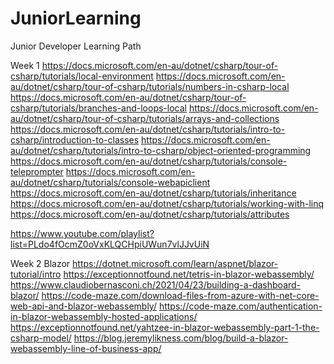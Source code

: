 # JuniorLearning
Junior Developer Learning Path

Week 1
https://docs.microsoft.com/en-au/dotnet/csharp/tour-of-csharp/tutorials/local-environment
https://docs.microsoft.com/en-au/dotnet/csharp/tour-of-csharp/tutorials/numbers-in-csharp-local
https://docs.microsoft.com/en-au/dotnet/csharp/tour-of-csharp/tutorials/branches-and-loops-local
https://docs.microsoft.com/en-au/dotnet/csharp/tour-of-csharp/tutorials/arrays-and-collections
https://docs.microsoft.com/en-au/dotnet/csharp/tutorials/intro-to-csharp/introduction-to-classes
https://docs.microsoft.com/en-au/dotnet/csharp/tutorials/intro-to-csharp/object-oriented-programming
https://docs.microsoft.com/en-au/dotnet/csharp/tutorials/console-teleprompter
https://docs.microsoft.com/en-au/dotnet/csharp/tutorials/console-webapiclient
https://docs.microsoft.com/en-au/dotnet/csharp/tutorials/inheritance
https://docs.microsoft.com/en-au/dotnet/csharp/tutorials/working-with-linq
https://docs.microsoft.com/en-au/dotnet/csharp/tutorials/attributes

https://www.youtube.com/playlist?list=PLdo4fOcmZ0oVxKLQCHpiUWun7vlJJvUiN

Week 2
Blazor
https://dotnet.microsoft.com/learn/aspnet/blazor-tutorial/intro
https://exceptionnotfound.net/tetris-in-blazor-webassembly/
https://www.claudiobernasconi.ch/2021/04/23/building-a-dashboard-blazor/
https://code-maze.com/download-files-from-azure-with-net-core-web-api-and-blazor-webassembly/
https://code-maze.com/authentication-in-blazor-webassembly-hosted-applications/
https://exceptionnotfound.net/yahtzee-in-blazor-webassembly-part-1-the-csharp-model/
https://blog.jeremylikness.com/blog/build-a-blazor-webassembly-line-of-business-app/
